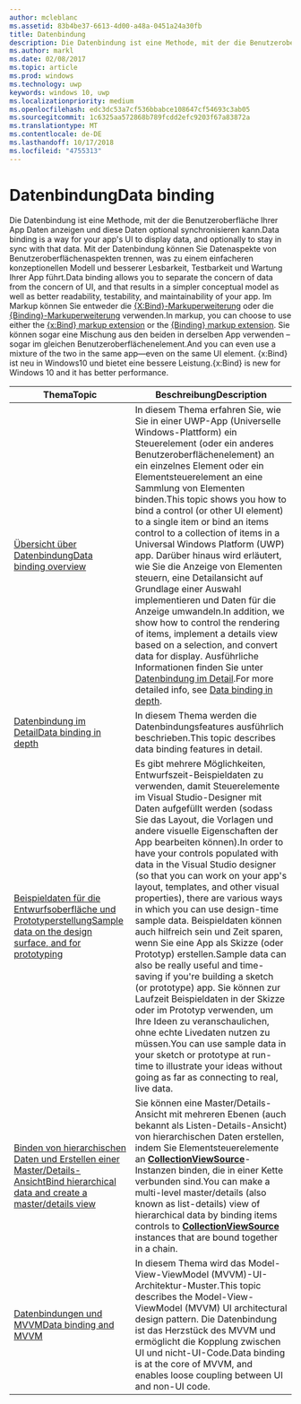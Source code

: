 ```yaml
---
author: mcleblanc
ms.assetid: 83b4be37-6613-4d00-a48a-0451a24a30fb
title: Datenbindung
description: Die Datenbindung ist eine Methode, mit der die Benutzeroberfläche Ihrer App Daten anzeigen und diese Daten optional synchronisieren kann.
ms.author: markl
ms.date: 02/08/2017
ms.topic: article
ms.prod: windows
ms.technology: uwp
keywords: windows 10, uwp
ms.localizationpriority: medium
ms.openlocfilehash: edc3dc53a7cf536bbabce108647cf54693c3ab05
ms.sourcegitcommit: 1c6325aa572868b789fcdd2efc9203f67a83872a
ms.translationtype: MT
ms.contentlocale: de-DE
ms.lasthandoff: 10/17/2018
ms.locfileid: "4755313"
---
```

# <a name="data-binding"></a><span data-ttu-id="19b68-104">Datenbindung</span><span class="sxs-lookup"><span data-stu-id="19b68-104">Data binding</span></span>

<span data-ttu-id="19b68-105">Die Datenbindung ist eine Methode, mit der die Benutzeroberfläche Ihrer App Daten anzeigen und diese Daten optional synchronisieren kann.</span><span class="sxs-lookup"><span data-stu-id="19b68-105">Data binding is a way for your app's UI to display data, and optionally to stay in sync with that data.</span></span> <span data-ttu-id="19b68-106">Mit der Datenbindung können Sie Datenaspekte von Benutzeroberflächenaspekten trennen, was zu einem einfacheren konzeptionellen Modell und besserer Lesbarkeit, Testbarkeit und Wartung Ihrer App führt.</span><span class="sxs-lookup"><span data-stu-id="19b68-106">Data binding allows you to separate the concern of data from the concern of UI, and that results in a simpler conceptual model as well as better readability, testability, and maintainability of your app.</span></span> <span data-ttu-id="19b68-107">Im Markup können Sie entweder die [{X:Bind}-Markuperweiterung](https://msdn.microsoft.com/library/windows/apps/Mt204783) oder die [{Binding}-Markuperweiterung](https://msdn.microsoft.com/library/windows/apps/Mt204782) verwenden.</span><span class="sxs-lookup"><span data-stu-id="19b68-107">In markup, you can choose to use either the [{x:Bind} markup extension](https://msdn.microsoft.com/library/windows/apps/Mt204783) or the [{Binding} markup extension](https://msdn.microsoft.com/library/windows/apps/Mt204782).</span></span> <span data-ttu-id="19b68-108">Sie können sogar eine Mischung aus den beiden in derselben App verwenden – sogar im gleichen Benutzeroberflächenelement.</span><span class="sxs-lookup"><span data-stu-id="19b68-108">And you can even use a mixture of the two in the same app—even on the same UI element.</span></span> <span data-ttu-id="19b68-109">{x:Bind} ist neu in Windows10 und bietet eine bessere Leistung.</span><span class="sxs-lookup"><span data-stu-id="19b68-109">{x:Bind} is new for Windows 10 and it has better performance.</span></span>

| <span data-ttu-id="19b68-110">Thema</span><span class="sxs-lookup"><span data-stu-id="19b68-110">Topic</span></span> | <span data-ttu-id="19b68-111">Beschreibung</span><span class="sxs-lookup"><span data-stu-id="19b68-111">Description</span></span> |
|-------|-------------|
| [<span data-ttu-id="19b68-112">Übersicht über Datenbindung</span><span class="sxs-lookup"><span data-stu-id="19b68-112">Data binding overview</span></span>](data-binding-quickstart.md) | <span data-ttu-id="19b68-113">In diesem Thema erfahren Sie, wie Sie in einer UWP-App (Universelle Windows-Plattform) ein Steuerelement (oder ein anderes Benutzeroberflächenelement) an ein einzelnes Element oder ein Elementsteuerelement an eine Sammlung von Elementen binden.</span><span class="sxs-lookup"><span data-stu-id="19b68-113">This topic shows you how to bind a control (or other UI element) to a single item or bind an items control to a collection of items in a Universal Windows Platform (UWP) app.</span></span> <span data-ttu-id="19b68-114">Darüber hinaus wird erläutert, wie Sie die Anzeige von Elementen steuern, eine Detailansicht auf Grundlage einer Auswahl implementieren und Daten für die Anzeige umwandeln.</span><span class="sxs-lookup"><span data-stu-id="19b68-114">In addition, we show how to control the rendering of items, implement a details view based on a selection, and convert data for display.</span></span> <span data-ttu-id="19b68-115">Ausführliche Informationen finden Sie unter [Datenbindung im Detail](data-binding-in-depth.md).</span><span class="sxs-lookup"><span data-stu-id="19b68-115">For more detailed info, see [Data binding in depth](data-binding-in-depth.md).</span></span> | 
| [<span data-ttu-id="19b68-116">Datenbindung im Detail</span><span class="sxs-lookup"><span data-stu-id="19b68-116">Data binding in depth</span></span>](data-binding-in-depth.md) | <span data-ttu-id="19b68-117">In diesem Thema werden die Datenbindungsfeatures ausführlich beschrieben.</span><span class="sxs-lookup"><span data-stu-id="19b68-117">This topic describes data binding features in detail.</span></span> |
| [<span data-ttu-id="19b68-118">Beispieldaten für die Entwurfsoberfläche und Prototyperstellung</span><span class="sxs-lookup"><span data-stu-id="19b68-118">Sample data on the design surface, and for prototyping</span></span>](displaying-data-in-the-designer.md) | <span data-ttu-id="19b68-119">Es gibt mehrere Möglichkeiten, Entwurfszeit-Beispieldaten zu verwenden, damit Steuerelemente im Visual Studio-Designer mit Daten aufgefüllt werden (sodass Sie das Layout, die Vorlagen und andere visuelle Eigenschaften der App bearbeiten können).</span><span class="sxs-lookup"><span data-stu-id="19b68-119">In order to have your controls populated with data in the Visual Studio designer (so that you can work on your app's layout, templates, and other visual properties), there are various ways in which you can use design-time sample data.</span></span> <span data-ttu-id="19b68-120">Beispieldaten können auch hilfreich sein und Zeit sparen, wenn Sie eine App als Skizze (oder Prototyp) erstellen.</span><span class="sxs-lookup"><span data-stu-id="19b68-120">Sample data can also be really useful and time-saving if you're building a sketch (or prototype) app.</span></span> <span data-ttu-id="19b68-121">Sie können zur Laufzeit Beispieldaten in der Skizze oder im Prototyp verwenden, um Ihre Ideen zu veranschaulichen, ohne echte Livedaten nutzen zu müssen.</span><span class="sxs-lookup"><span data-stu-id="19b68-121">You can use sample data in your sketch or prototype at run-time to illustrate your ideas without going as far as connecting to real, live data.</span></span> |
| [<span data-ttu-id="19b68-122">Binden von hierarchischen Daten und Erstellen einer Master/Details-Ansicht</span><span class="sxs-lookup"><span data-stu-id="19b68-122">Bind hierarchical data and create a master/details view</span></span>](how-to-bind-to-hierarchical-data-and-create-a-master-details-view.md) | <span data-ttu-id="19b68-123">Sie können eine Master/Details-Ansicht mit mehreren Ebenen (auch bekannt als Listen-Details-Ansicht) von hierarchischen Daten erstellen, indem Sie Elementsteuerelemente an [<strong>CollectionViewSource</strong>](https://msdn.microsoft.com/library/windows/apps/BR209833)-Instanzen binden, die in einer Kette verbunden sind.</span><span class="sxs-lookup"><span data-stu-id="19b68-123">You can make a multi-level master/details (also known as list-details) view of hierarchical data by binding items controls to [<strong>CollectionViewSource</strong>](https://msdn.microsoft.com/library/windows/apps/BR209833) instances that are bound together in a chain.</span></span> |
| [<span data-ttu-id="19b68-124">Datenbindungen und MVVM</span><span class="sxs-lookup"><span data-stu-id="19b68-124">Data binding and MVVM</span></span>](data-binding-and-mvvm.md) | <span data-ttu-id="19b68-125">In diesem Thema wird das Model-View-ViewModel (MVVM)-UI-Architektur-Muster.</span><span class="sxs-lookup"><span data-stu-id="19b68-125">This topic describes the Model-View-ViewModel (MVVM) UI architectural design pattern.</span></span> <span data-ttu-id="19b68-126">Die Datenbindung ist das Herzstück des MVVM und ermöglicht die Kopplung zwischen UI und nicht-UI-Code.</span><span class="sxs-lookup"><span data-stu-id="19b68-126">Data binding is at the core of MVVM, and enables loose coupling between UI and non-UI code.</span></span> |

